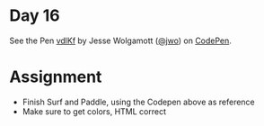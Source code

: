 Day 16
======


<p data-height="268" data-theme-id="0" data-slug-hash="vdlKf"
data-default-tab="result" data-user="jwo" class='codepen'>See the Pen <a
href='http://codepen.io/jwo/pen/vdlKf/'>vdlKf</a> by Jesse Wolgamott (<a
href='http://codepen.io/jwo'>@jwo</a>) on <a
href='http://codepen.io'>CodePen</a>.</p>
<script async src="//codepen.io/assets/embed/ei.js"></script>


Assignment
==========

* Finish Surf and Paddle, using the Codepen above as reference
* Make sure to get colors, HTML correct
